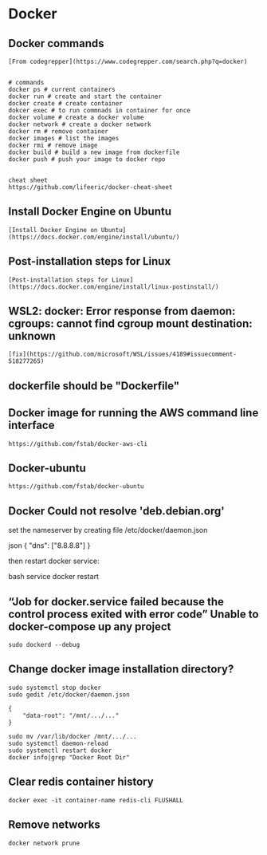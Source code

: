 # Docker

## Docker commands

    [From codegrepper](https://www.codegrepper.com/search.php?q=docker)


    # commands
    docker ps # current containers
    docker run # create and start the container
    docker create # create container
    dokcer exec # to run commnads in container for once
    docker volume # create a docker volume
    docker network # create a docker network
    docker rm # remove container
    docker images # list the images
    docker rmi # remove image
    docker build # build a new image from dockerfile
    docker push # push your image to docker repo


    cheat sheet
    https://github.com/lifeeric/docker-cheat-sheet

## Install Docker Engine on Ubuntu

    [Install Docker Engine on Ubuntu](https://docs.docker.com/engine/install/ubuntu/)

## Post-installation steps for Linux

    [Post-installation steps for Linux](https://docs.docker.com/engine/install/linux-postinstall/)

## WSL2: docker: Error response from daemon: cgroups: cannot find cgroup mount destination: unknown

    [fix](https://github.com/microsoft/WSL/issues/4189#issuecomment-518277265)

## dockerfile should be "Dockerfile"

## Docker image for running the AWS command line interface

    https://github.com/fstab/docker-aws-cli

## Docker-ubuntu

    https://github.com/fstab/docker-ubuntu

## Docker Could not resolve 'deb.debian.org'

set the nameserver by creating file /etc/docker/daemon.json

json
    {
        "dns": ["8.8.8.8"]
    }

then restart docker service:

 bash
    service docker restart

## “Job for docker.service failed because the control process exited with error code” Unable to docker-compose up any project

    sudo dockerd --debug

## Change docker image installation directory?

    sudo systemctl stop docker
    sudo gedit /etc/docker/daemon.json

    {
        "data-root": "/mnt/.../..."
    }

    sudo mv /var/lib/docker /mnt/.../...
    sudo systemctl daemon-reload
    sudo systemctl restart docker
    docker info|grep "Docker Root Dir"

## Clear redis container history

    docker exec -it container-name redis-cli FLUSHALL

## Remove networks

    docker network prune

